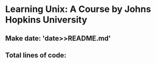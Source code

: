 
  # Learning Unix: A Course by Johns Hopkins University
  
  
 ## Make date: 'date>>README.md'
 
 
 ## Total lines of code: 
 
 
